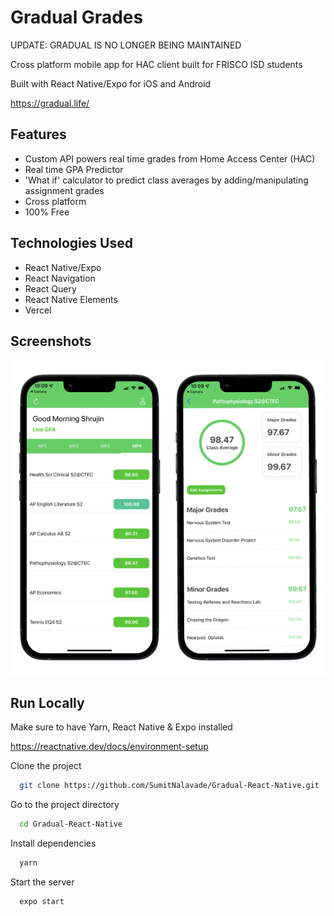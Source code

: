 
# Gradual Grades

UPDATE: GRADUAL IS NO LONGER BEING MAINTAINED

Cross platform mobile app for HAC client built for FRISCO ISD students

Built with React Native/Expo for iOS and Android

https://gradual.life/


## Features

- Custom API  powers real time grades from Home Access Center (HAC)
- Real time GPA Predictor
- 'What if' calculator to predict class averages by adding/manipulating assignment grades 
- Cross platform
- 100% Free


## Technologies Used

- React Native/Expo
- React Navigation
- React Query
- React Native Elements
- Vercel



## Screenshots

![](https://github.com/SumitNalavade/Gradual-React-Native/blob/master/assets/mockups.png?raw=true)


## Run Locally

Make sure to have Yarn, React Native & Expo installed

https://reactnative.dev/docs/environment-setup

Clone the project

```bash
  git clone https://github.com/SumitNalavade/Gradual-React-Native.git
```

Go to the project directory

```bash
  cd Gradual-React-Native
```

Install dependencies

```bash
  yarn
```

Start the server

```bash
  expo start
```

